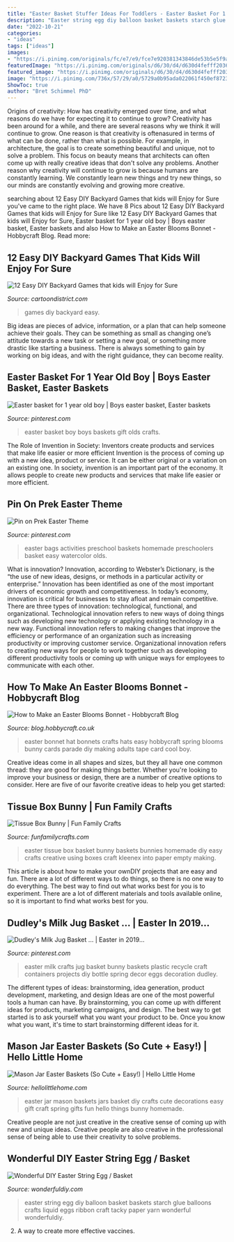 ```yaml
---
title: "Easter Basket Stuffer Ideas For Toddlers - Easter Basket For 1 Year Old Boy"
description: "Easter string egg diy balloon basket baskets starch glue balloons crafts liquid eggs ribbon craft tacky paper yarn wonderful wonderfuldiy"
date: "2022-10-21"
categories:
- "ideas"
tags: ["ideas"]
images:
- "https://i.pinimg.com/originals/fc/e7/e9/fce7e920381343846de53b5e5f9a19e3.jpg"
featuredImage: "https://i.pinimg.com/originals/d6/30/d4/d630d4fefff2036a28b1b753f7ede63b.jpg"
featured_image: "https://i.pinimg.com/originals/d6/30/d4/d630d4fefff2036a28b1b753f7ede63b.jpg"
image: "https://i.pinimg.com/736x/57/29/a0/5729a0b95ada022061f450ef8723f8b7--easter-projects-easter-crafts.jpg?b=t"
ShowToc: true
author: "Bret Schimmel PhD"
---
```



Origins of creativity: How has creativity emerged over time, and what reasons do we have for expecting it to continue to grow?
Creativity has been around for a while, and there are several reasons why we think it will continue to grow. One reason is that creativity is oftenasured in terms of what can be done, rather than what is possible. For example, in architecture, the goal is to create something beautiful and unique, not to solve a problem. This focus on beauty means that architects can often come up with really creative ideas that don't solve any problems. Another reason why creativity will continue to grow is because humans are constantly learning. We constantly learn new things and try new things, so our minds are constantly evolving and growing more creative.

	

		
searching about 12 Easy DIY Backyard Games that kids will Enjoy for Sure you've came to the right place. We have 8 Pics about 12 Easy DIY Backyard Games that kids will Enjoy for Sure like 12 Easy DIY Backyard Games that kids will Enjoy for Sure, Easter basket for 1 year old boy | Boys easter basket, Easter baskets and also How to Make an Easter Blooms Bonnet - Hobbycraft Blog. Read more:
		
    
## 12 Easy DIY Backyard Games That Kids Will Enjoy For Sure

<img loading=lazy src="http://www.cartoondistrict.com/wp-content/uploads/2016/09/Easy-DIY-backyard-games-4.jpg" onerror="this.onerror=null;this.src='https://tse2.mm.bing.net/th?id=OIP.AJ2DgosR6W-qKkEtkvvmbQHaNM&amp;pid=15.1';" alt="12 Easy DIY Backyard Games that kids will Enjoy for Sure">

_Source: cartoondistrict.com_

>games diy backyard easy. 

	

Big ideas are pieces of advice, information, or a plan that can help someone achieve their goals. They can be something as small as changing one’s attitude towards a new task or setting a new goal, or something more drastic like starting a business. There is always something to gain by working on big ideas, and with the right guidance, they can become reality.

    
## Easter Basket For 1 Year Old Boy | Boys Easter Basket, Easter Baskets

<img loading=lazy src="https://i.pinimg.com/originals/fc/e7/e9/fce7e920381343846de53b5e5f9a19e3.jpg" onerror="this.onerror=null;this.src='https://tse1.mm.bing.net/th?id=OIP.XDNB7_F-OvgYeXP7_Fq8OwHaNL&amp;pid=15.1';" alt="Easter basket for 1 year old boy | Boys easter basket, Easter baskets">

_Source: pinterest.com_

>easter basket boy boys baskets gift olds crafts. 

	

The Role of Invention in Society: Inventors create products and services that make life easier or more efficient
Invention is the process of coming up with a new idea, product or service. It can be either original or a variation on an existing one. In society, invention is an important part of the economy. It allows people to create new products and services that make life easier or more efficient.

    
## Pin On Prek Easter Theme

<img loading=lazy src="https://i.pinimg.com/originals/d6/30/d4/d630d4fefff2036a28b1b753f7ede63b.jpg" onerror="this.onerror=null;this.src='https://tse4.mm.bing.net/th?id=OIP.Mnu2gvDb1WHhX4XXXVdFVAHaLU&amp;pid=15.1';" alt="Pin on Prek Easter Theme">

_Source: pinterest.com_

>easter bags activities preschool baskets homemade preschoolers basket easy watercolor olds. 

	

What is innovation?
Innovation, according to Webster’s Dictionary, is the “the use of new ideas, designs, or methods in a particular activity or enterprise.” Innovation has been identified as one of the most important drivers of economic growth and competitiveness. In today’s economy, innovation is critical for businesses to stay afloat and remain competitive. There are three types of innovation: technological, functional, and organizational.
Technological innovation refers to new ways of doing things such as developing new technology or applying existing technology in a new way. Functional innovation refers to making changes that improve the efficiency or performance of an organization such as increasing productivity or improving customer service. Organizational innovation refers to creating new ways for people to work together such as developing different productivity tools or coming up with unique ways for employees to communicate with each other.

    
## How To Make An Easter Blooms Bonnet - Hobbycraft Blog

<img loading=lazy src="http://littlebuttondiaries.com/wp-content/uploads/2015/11/bloombonnet1c.jpg" onerror="this.onerror=null;this.src='https://tse4.mm.bing.net/th?id=OIP.RBXTN8y81dDiLe-J7Ajg3AHaGd&amp;pid=15.1';" alt="How to Make an Easter Blooms Bonnet - Hobbycraft Blog">

_Source: blog.hobbycraft.co.uk_

>easter bonnet hat bonnets crafts hats easy hobbycraft spring blooms bunny cards parade diy making adults tape card cool boy. 

	

Creative ideas come in all shapes and sizes, but they all have one common thread: they are good for making things better. Whether you're looking to improve your business or design, there are a number of creative options to consider. Here are five of our favorite creative ideas to help you get started: 

    
## Tissue Box Bunny | Fun Family Crafts

<img loading=lazy src="http://funfamilycrafts.com/wp-content/uploads/2014/03/tissue-box-bunnies.jpg" onerror="this.onerror=null;this.src='https://tse3.mm.bing.net/th?id=OIP.xepR_BDnqWJ5BESss3wh2QHaE4&amp;pid=15.1';" alt="Tissue Box Bunny | Fun Family Crafts">

_Source: funfamilycrafts.com_

>easter tissue box basket bunny baskets bunnies homemade diy easy crafts creative using boxes craft kleenex into paper empty making. 

	

This article is about how to make your ownDIY projects that are easy and fun. There are a lot of different ways to do things, so there is no one way to do everything. The best way to find out what works best for you is to experiment. There are a lot of different materials and tools available online, so it is important to find what works best for you.

    
## Dudley&#039;s Milk Jug Basket … | Easter In 2019…

<img loading=lazy src="https://i.pinimg.com/736x/57/29/a0/5729a0b95ada022061f450ef8723f8b7--easter-projects-easter-crafts.jpg?b=t" onerror="this.onerror=null;this.src='https://tse3.mm.bing.net/th?id=OIP.pW5llLhoeH9yo5wNbb7sXAHaLI&amp;pid=15.1';" alt="Dudley&#039;s Milk Jug Basket … | Easter in 2019…">

_Source: pinterest.com_

>easter milk crafts jug basket bunny baskets plastic recycle craft containers projects diy bottle spring decor eggs decoration dudley. 

	

The different types of ideas: brainstorming, idea generation, product development, marketing, and design
Ideas are one of the most powerful tools a human can have. By brainstorming, you can come up with different ideas for products, marketing campaigns, and design. The best way to get started is to ask yourself what you want your product to be. Once you know what you want, it's time to start brainstorming different ideas for it.

    
## Mason Jar Easter Baskets (So Cute + Easy!) | Hello Little Home

<img loading=lazy src="https://hellolittlehome.com/wp-content/uploads/2017/03/mason-jar-easter-baskets-14.jpg" onerror="this.onerror=null;this.src='https://tse3.mm.bing.net/th?id=OIP._3EON3uzMbAf7DKSIuTT4gHaLH&amp;pid=15.1';" alt="Mason Jar Easter Baskets (So Cute + Easy!) | Hello Little Home">

_Source: hellolittlehome.com_

>easter jar mason baskets jars basket diy crafts cute decorations easy gift craft spring gifts fun hello things bunny homemade. 

	

Creative people are not just creative in the creative sense of coming up with new and unique ideas. Creative people are also creative in the professional sense of being able to use their creativity to solve problems.

    
## Wonderful DIY Easter String Egg / Basket

<img loading=lazy src="https://cdn.wonderfuldiy.com/wp-content/uploads/2015/03/Easter-String-Egg-wonderfuldiy10.jpg" onerror="this.onerror=null;this.src='https://tse3.mm.bing.net/th?id=OIP.EA-WA6B6kBw922HCZ_cuuwHaIH&amp;pid=15.1';" alt="Wonderful DIY Easter String Egg / Basket">

_Source: wonderfuldiy.com_

>easter string egg diy balloon basket baskets starch glue balloons crafts liquid eggs ribbon craft tacky paper yarn wonderful wonderfuldiy. 

	

2. A way to create more effective vaccines.

